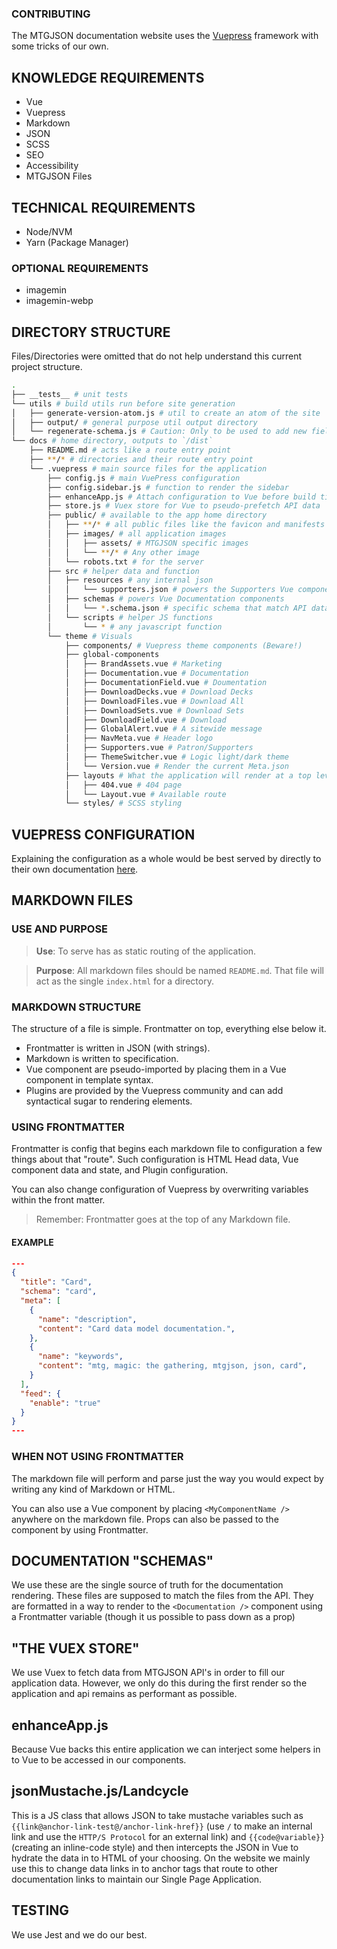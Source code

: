 ### CONTRIBUTING
The MTGJSON documentation website uses the [Vuepress](https://v1.vuepress.vuejs.org/) framework with some tricks of our own.

## KNOWLEDGE REQUIREMENTS
- Vue
- Vuepress
- Markdown
- JSON
- SCSS
- SEO
- Accessibility
- MTGJSON Files

## TECHNICAL REQUIREMENTS
- Node/NVM
- Yarn (Package Manager)

### OPTIONAL REQUIREMENTS
- imagemin
- imagemin-webp

## DIRECTORY STRUCTURE
Files/Directories were omitted that do not help understand this current project structure.

```sh
.
├── __tests__ # unit tests
└── utils # build utils run before site generation
│   ├── generate-version-atom.js # util to create an atom of the site
│   ├── output/ # general purpose util output directory
│   └── regenerate-schema.js # Caution: Only to be used to add new fields via configuration
└── docs # home directory, outputs to `/dist`
    ├── README.md # acts like a route entry point
    ├── **/* # directories and their route entry point
    └── .vuepress # main source files for the application
        ├── config.js # main VuePress configuration
        ├── config.sidebar.js # function to render the sidebar
        ├── enhanceApp.js # Attach configuration to Vue before build time
        ├── store.js # Vuex store for Vue to pseudo-prefetch API data
        ├── public/ # available to the app home directory
        │   ├── **/* # all public files like the favicon and manifests
        │   ├── images/ # all application images
        │   │   ├── assets/ # MTGJSON specific images
        │   │   └── **/* # Any other image
        │   └── robots.txt # for the server
        ├── src # helper data and function
        │   ├── resources # any internal json
        │   │   └── supporters.json # powers the Supporters Vue component
        │   ├── schemas # powers Vue Documentation components
        │   │   └── *.schema.json # specific schema that match API data
        │   └── scripts # helper JS functions
        │       └── * # any javascript function
        └── theme # Visuals
            ├── components/ # Vuepress theme components (Beware!)
            ├── global-components
            │   ├── BrandAssets.vue # Marketing
            │   ├── Documentation.vue # Documentation
            │   ├── DocumentationField.vue # Doumentation
            │   ├── DownloadDecks.vue # Download Decks
            │   ├── DownloadFiles.vue # Download All
            │   ├── DownloadSets.vue # Download Sets
            │   ├── DownloadField.vue # Download
            │   ├── GlobalAlert.vue # A sitewide message
            │   ├── NavMeta.vue # Header logo
            │   ├── Supporters.vue # Patron/Supporters
            │   ├── ThemeSwitcher.vue # Logic light/dark theme
            │   └── Version.vue # Render the current Meta.json
            ├── layouts # What the application will render at a top level
            │   ├── 404.vue # 404 page
            │   └── Layout.vue # Available route
            └── styles/ # SCSS styling
```

## VUEPRESS CONFIGURATION

Explaining the configuration as a whole would be best served by directly to their own documentation [here](https://v1.vuepress.vuejs.org/config/).

## MARKDOWN FILES

### USE AND PURPOSE
> **Use**: To serve has as static routing of the application.

> **Purpose**: All markdown files should be named `README.md`. That file will act as the single `index.html` for a directory.

### MARKDOWN STRUCTURE
The structure of a file is simple. Frontmatter on top, everything else below it.
  - Frontmatter is written in JSON (with strings).
  - Markdown is written to specification.
  - Vue component are pseudo-imported by placing them in a Vue component in template syntax.
  - Plugins are provided by the Vuepress community and can add syntactical sugar to rendering elements.

### USING FRONTMATTER 
Frontmatter is config that begins each markdown file to configuration a few things about that "route". Such configuration is HTML Head data, Vue component data and state, and Plugin configuration.

You can also change configuration of Vuepress by overwriting variables within the front matter.

> Remember: Frontmatter goes at the top of any Markdown file.

#### EXAMPLE
```json
---
{
  "title": "Card",
  "schema": "card",
  "meta": [
    {
      "name": "description",
      "content": "Card data model documentation.",
    },
    {
      "name": "keywords",
      "content": "mtg, magic: the gathering, mtgjson, json, card",
    }
  ],
  "feed": {
    "enable": "true"
  }
}
---
```

### WHEN NOT USING FRONTMATTER 
The markdown file will perform and parse just the way you would expect by writing any kind of Markdown or HTML.

You can also use a Vue component by placing `<MyComponentName />` anywhere on the markdown file. Props can also be passed to the component by using Frontmatter.

## DOCUMENTATION "SCHEMAS"
We use these are the single source of truth for the documentation rendering. These files are supposed to match the files from the API. They are formatted in a way to render to the `<Documentation />` component using a Frontmatter variable (though it us possible to pass down as a prop)

## "THE VUEX STORE"
We use Vuex to fetch data from MTGJSON API's in order to fill our application data. However, we only do this during the first render so the application and api remains as performant as possible.

## enhanceApp.js
Because Vue backs this entire application we can interject some helpers in to Vue to be accessed in our components.

## jsonMustache.js/Landcycle
This is a JS class that allows JSON to take mustache variables such as `{{link@anchor-link-test@/anchor-link-href}}` (use `/` to make an internal link and use the `HTTP/S Protocol` for an external link) and `{{code@variable}}` (creating an inline-code style) and then intercepts the JSON in Vue to hydrate the data in to HTML of your choosing. On the website we mainly use this to change data links in to anchor tags that route to other documentation links to maintain our Single Page Application.

## TESTING
We use Jest and we do our best.
